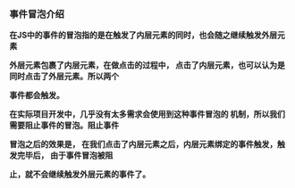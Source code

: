 ### 事件冒泡介绍

**在JS中的事件的冒泡指的是在触发了内层元素的同时，也会随之继续触发外层元素**

**外层元素包裹了内层元素，在做点击的过程中， 点击了内层元素，也可以认为是同时点击了外层元素。所以两个**

**事件都会触发。**

**在实际项目开发中，几乎没有太多需求会使用到这种事件冒泡的 机制，所以我们需要阻止事件的冒泡。阻止事件**

**冒泡之后的效果是， 在我们点击了内层元素之后，内层元素绑定的事件触发，触发完毕后， 由于事件冒泡被阻**

**止，就不会继续触发外层元素的事件了。**